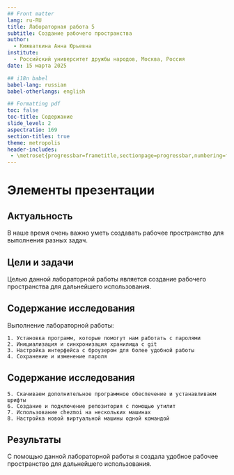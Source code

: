 ```yaml
---
## Front matter
lang: ru-RU
title: Лабораторная работа 5
subtitle: Создание рабочего пространства
author:
  - Кижваткина Анна Юрьевна
institute:
  - Российский университет дружбы народов, Москва, Россия
date: 15 марта 2025

## i18n babel
babel-lang: russian
babel-otherlangs: english

## Formatting pdf
toc: false
toc-title: Содержание
slide_level: 2
aspectratio: 169
section-titles: true
theme: metropolis
header-includes:
 - \metroset{progressbar=frametitle,sectionpage=progressbar,numbering=fraction}
---
```


# Элементы презентации

## Актуальность

В наше время очень важно уметь создавать рабочее пространство для выполнения разных задач.

## Цели и задачи

Целью данной лабораторной работы является создание рабочего пространства для дальнейшего использования.

## Содержание исследования

Выполнение лабораторной работы:

	1. Установка программ, которые помогут нам работать с паролями
	2. Инициализация и синхронизация хранилища с git
	3. Настройка интерфейса с броузером для более удобной работы
	4. Сохранение и изменение пароля
	
## Содержание исследования

	5. Скачиваем дополнительное программное обеспечение и устанавливаем шрифты 
	6. Создание и подключение репозитория с помощью утилит
	7. Использование chezmoi на нескольких машинах
	8. Настройка новой виртуальной машины одной командой 

## Результаты

C помощью данной лабораторной работы я создала удобное рабочее пространство для дальнейшего использования.

